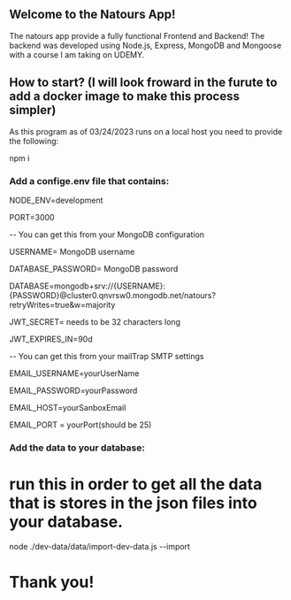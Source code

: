 ## Welcome to the Natours App!

The natours app provide a fully functional Frontend and Backend! The backend was developed using Node.js, Express, MongoDB and Mongoose with a course I am taking on UDEMY.

## How to start? (I will look froward in the furute to add a docker image to make this process simpler)

As this program as of 03/24/2023 runs on a local host you need to provide the following:

npm i

### Add a confige.env file that contains:

NODE_ENV=development

PORT=3000

-- You can get this from your MongoDB configuration

USERNAME= MongoDB username

DATABASE_PASSWORD= MongoDB password

DATABASE=mongodb+srv://{USERNAME}:{PASSWORD}@cluster0.qnvrsw0.mongodb.net/natours?retryWrites=true&w=majority

JWT_SECRET= needs to be 32 characters long

JWT_EXPIRES_IN=90d

-- You can get this from your mailTrap SMTP settings

EMAIL_USERNAME=yourUserName

EMAIL_PASSWORD=yourPassword

EMAIL_HOST=yourSanboxEmail

EMAIL_PORT = yourPort(should be 25)

### Add the data to your database:

# run this in order to get all the data that is stores in the json files into your database.

node ./dev-data/data/import-dev-data.js --import

# Thank you!
